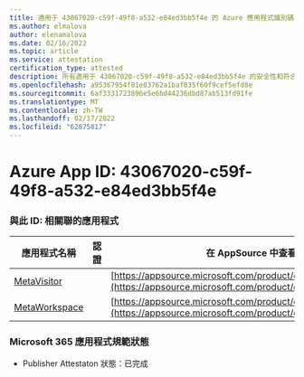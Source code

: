 ```yaml
---
title: 適用于 43067020-c59f-49f8-a532-e84ed3bb5f4e 的 Azure 應用程式識別碼資訊
ms.author: elmalova
author: elenamalova
ms.date: 02/16/2022
ms.topic: article
ms.service: attestation
certification_type: attested
description: 所有適用于 43067020-c59f-49f8-a532-e84ed3bb5f4e 的安全性和符合性資訊資訊。
ms.openlocfilehash: a95367954f81e03762a1baf835f60f9cef5efd8e
ms.sourcegitcommit: 6af3331723896e5e6bd44236dbd87ab513fd91fe
ms.translationtype: MT
ms.contentlocale: zh-TW
ms.lasthandoff: 02/17/2022
ms.locfileid: "62875817"
---
```

# <a name="azure-app-id-43067020-c59f-49f8-a532-e84ed3bb5f4e"></a>Azure App ID: 43067020-c59f-49f8-a532-e84ed3bb5f4e


### <a name="apps-associated-with-this-id"></a>與此 ID: 相關聯的應用程式
| **應用程式名稱** | **認證** | **在 AppSource 中查看** |
|--------------|---------------|-----------------------|
| [MetaVisitor](https://docs.microsoft.com/microsoft-365-app-certification/forward/WA200003588) |  | [https://appsource.microsoft.com/product/office/WA200003588](https://appsource.microsoft.com/product/office/WA200003588) |
| [MetaWorkspace](https://docs.microsoft.com/microsoft-365-app-certification/forward/WA200003747) |  | [https://appsource.microsoft.com/product/office/WA200003747](https://appsource.microsoft.com/product/office/WA200003747) |

### <a name="microsoft-365-app-compliance-status"></a>Microsoft 365 應用程式規範狀態
- Publisher Attestaton 狀態：已完成
